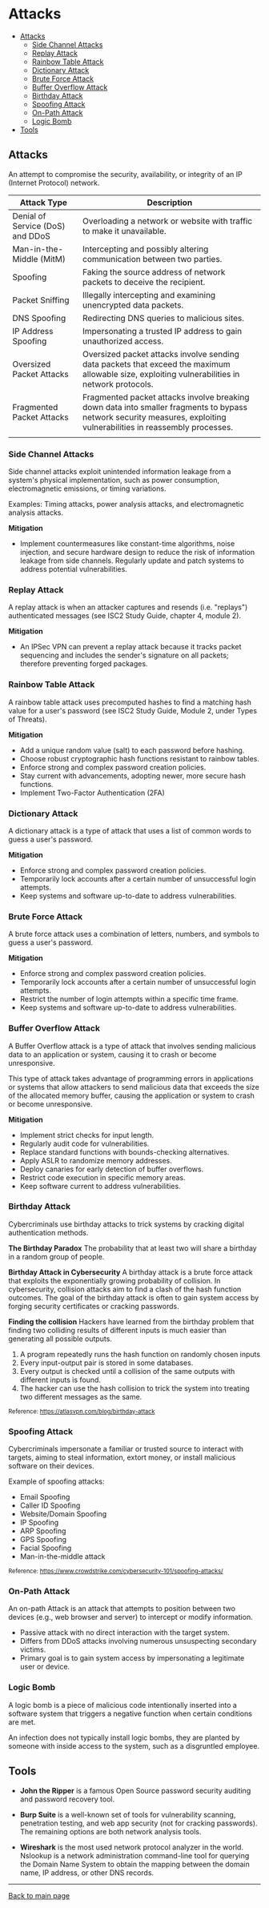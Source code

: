 
# Attacks 

- [Attacks](#attacks)
  - [Side Channel Attacks](#side-channel-attacks)
  - [Replay Attack](#replay-attack)
  - [Rainbow Table Attack](#rainbow-table-attack)
  - [Dictionary Attack](#dictionary-attack)
  - [Brute Force Attack](#brute-force-attack)
  - [Buffer Overflow Attack](#buffer-overflow-attack)
  - [Birthday Attack](#birthday-attack)
  - [Spoofing Attack](#spoofing-attack)
  - [On-Path Attack](#on-path-attack)
  - [Logic Bomb](#logic-bomb)
- [Tools](#tools)

## Attacks 

An attempt to compromise the security, availability, or integrity of an IP (Internet Protocol) network.

| Attack Type                               | Description                                                      |
|-------------------------------------------|------------------------------------------------------------------|
| Denial of Service (DoS) and DDoS           | Overloading a network or website with traffic to make it unavailable. |
| Man-in-the-Middle (MitM)                   | Intercepting and possibly altering communication between two parties. |
| Spoofing                                   | Faking the source address of network packets to deceive the recipient. |
| Packet Sniffing                           | Illegally intercepting and examining unencrypted data packets.     |
| DNS Spoofing                               | Redirecting DNS queries to malicious sites.                       |
| IP Address Spoofing                        | Impersonating a trusted IP address to gain unauthorized access.    |
| Oversized Packet Attacks                   | Oversized packet attacks involve sending data packets that exceed the maximum allowable size, exploiting vulnerabilities in network protocols.            |
| Fragmented Packet Attacks                  | Fragmented packet attacks involve breaking down data into smaller fragments to bypass network security measures, exploiting vulnerabilities in reassembly processes.            |
|           |             |


### Side Channel Attacks 

Side channel attacks exploit unintended information leakage from a system's physical implementation, such as power consumption, electromagnetic emissions, or timing variations.

Examples: Timing attacks, power analysis attacks, and electromagnetic analysis attacks.

**Mitigation** 

- Implement countermeasures like constant-time algorithms, noise injection, and secure hardware design to reduce the risk of information leakage from side channels. Regularly update and patch systems to address potential vulnerabilities.

### Replay Attack 

A replay attack is when an attacker captures and resends (i.e. "replays") authenticated messages (see ISC2 Study Guide, chapter 4, module 2). 

**Mitigation** 

- An IPSec VPN can prevent a replay attack because it tracks packet sequencing and includes the sender's signature on all packets; therefore preventing forged packages. 

### Rainbow Table Attack 

A rainbow table attack uses precomputed hashes to find a matching hash value for a user's password (see ISC2 Study Guide, Module 2, under Types of Threats). 

**Mitigation** 

  - Add a unique random value (salt) to each password before hashing.
  - Choose robust cryptographic hash functions resistant to rainbow tables.
  - Enforce strong and complex password creation policies.
  - Stay current with advancements, adopting newer, more secure hash functions.
  - Implement Two-Factor Authentication (2FA)

### Dictionary Attack 

A dictionary attack is a type of attack that uses a list of common words to guess a user's password. 

**Mitigation** 

  - Enforce strong and complex password creation policies.
  - Temporarily lock accounts after a certain number of unsuccessful login attempts.
  - Keep systems and software up-to-date to address vulnerabilities.


### Brute Force Attack 

A brute force attack uses a combination of letters, numbers, and symbols to guess a user's password.

**Mitigation** 

  - Enforce strong and complex password creation policies.
  - Temporarily lock accounts after a certain number of unsuccessful login attempts.
  - Restrict the number of login attempts within a specific time frame.
  - Keep systems and software up-to-date to address vulnerabilities.

### Buffer Overflow Attack 

A Buffer Overflow attack is a type of attack that involves sending malicious data to an application or system, causing it to crash or become unresponsive. 

This type of attack takes advantage of programming errors in applications or systems that allow attackers to send malicious data that exceeds the size of the allocated memory buffer, causing the application or system to crash or become unresponsive.

**Mitigation** 

- Implement strict checks for input length.
- Regularly audit code for vulnerabilities.
- Replace standard functions with bounds-checking alternatives.
- Apply ASLR to randomize memory addresses.
- Deploy canaries for early detection of buffer overflows.
- Restrict code execution in specific memory areas.
- Keep software current to address vulnerabilities.

### Birthday Attack 

Cybercriminals use birthday attacks to trick systems by cracking digital authentication methods.

**The Birthday Paradox**
The probability that at least two will share a birthday in a random group of people. 

**Birthday Attack in Cybersecurity**
A birthday attack is a brute force attack that exploits the exponentially growing probability of collision. In cybersecurity, collision attacks aim to find a clash of the hash function outcomes. The goal of the birthday attack is often to gain system access by forging security certificates or cracking passwords.

**Finding the collision**
Hackers have learned from the birthday problem that finding two colliding results of different inputs is much easier than generating all possible outputs.

1. A program repeatedly runs the hash function on randomly chosen inputs 
2. Every input-output pair is stored in some databases. 
3. Every output is checked until a collision of the same outputs with different inputs is found. 
4. The hacker can use the hash collision to trick the system into treating two different messages as the same.

<small>Reference: https://atlasvpn.com/blog/birthday-attack</small>

### Spoofing Attack 

Cybercriminals impersonate a familiar or trusted source to interact with targets, aiming to steal information, extort money, or install malicious software on their devices.

Example of spoofing attacks:

- Email Spoofing
- Caller ID Spoofing
- Website/Domain Spoofing
- IP Spoofing
- ARP Spoofing
- GPS Spoofing
- Facial Spoofing
- Man-in-the-middle attack 


<small>Reference: https://www.crowdstrike.com/cybersecurity-101/spoofing-attacks/</small>


### On-Path Attack 

An on-path Attack is an attack that attempts to position between two devices (e.g., web browser and server) to intercept or modify information.

- Passive attack with no direct interaction with the target system.
- Differs from DDoS attacks involving numerous unsuspecting secondary victims.
- Primary goal is to gain system access by impersonating a legitimate user or device.

### Logic Bomb 

A logic bomb is a piece of malicious code intentionally inserted into a software system that triggers a negative function when certain conditions are met. 

An infection does not typically install logic bombs, they are planted by someone with inside access to the system, such as a disgruntled employee.


## Tools 

- **John the Ripper** is a famous Open Source password security auditing and password recovery tool. 

- **Burp Suite** is a well-known set of tools for vulnerability scanning, penetration testing, and web app security (not for cracking passwords). The remaining options are both network analysis tools. 

- **Wireshark** is the most used network protocol analyzer in the world. Nslookup is a network administration command-line tool for querying the Domain Name System to obtain the mapping between the domain name, IP address, or other DNS records.



----------------------------------------------

[Back to main page](../../README.md#security)    